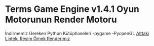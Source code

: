 # Terms Game Engine v1.4.1 Oyun Motorunun Render Motoru
İndirmemiz Gereken Python Kütüphaneleri
  -pygame
  -PyopenGL
[Alttaki Linteki Resim Örnek Renderımız](https://user-images.githubusercontent.com/48150537/76984562-084b7e00-6965-11ea-977f-1d333c6c033e.png)
